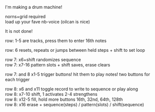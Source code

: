 I'm making a drum machine!

norns+grid required  
load up your fave nb-voice (oilcan is nice)  

It is not done!

row: 1-5 are tracks, press them to enter 16th notes

row: 6 resets, repeats or jumps between held steps + shift to set loop

row 7: x6+shift randomizes sequence  
row 7: x7-16 pattern slots + shift saves, erase clears

row 7: and 8 x1-5 trigger buttons! hit them to play notes! two buttons for each trigger

row 8: x6 and x11 toggle record to write to sequence or play along  
row 8: x7-10 shift, 1 activates 2-4 strengthens  
row 8: x12-5 fill, hold more buttons 16th, 32nd, 64th, 128th  
row 8: x16 erase + sequence(steps) / pattern(slots) / shift(sequence)  
